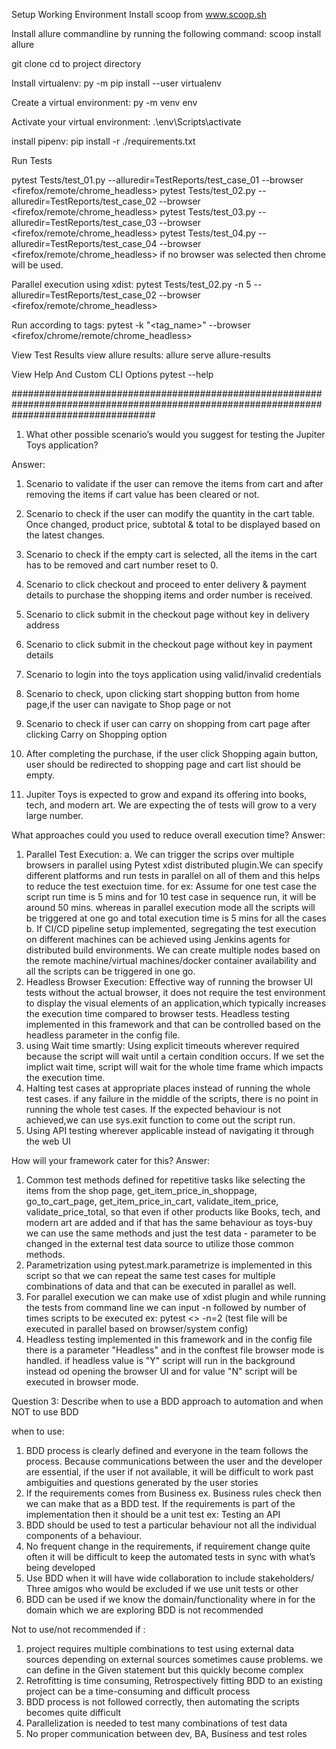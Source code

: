 Setup Working Environment
Install scoop from www.scoop.sh

Install allure commandline by running the following command:
scoop install allure

git clone
cd to project directory

Install virtualenv:
py -m pip install --user virtualenv

Create a virtual environment:
py -m venv env

Activate your virtual environment:
.\env\Scripts\activate

install pipenv:
pip install -r ./requirements.txt

Run Tests

pytest Tests/test_01.py --alluredir=TestReports/test_case_01 --browser <firefox/remote/chrome_headless>
pytest Tests/test_02.py --alluredir=TestReports/test_case_02 --browser <firefox/remote/chrome_headless>
pytest Tests/test_03.py --alluredir=TestReports/test_case_03 --browser <firefox/remote/chrome_headless>
pytest Tests/test_04.py --alluredir=TestReports/test_case_04 --browser <firefox/remote/chrome_headless>
if no browser was selected then chrome will be used.

Parallel execution using xdist:
pytest Tests/test_02.py -n 5 --alluredir=TestReports/test_case_02 --browser <firefox/remote/chrome_headless>

Run according to tags:
pytest -k "<tag_name>" --browser <firefox/chrome/remote/chrome_headless>

View Test Results
view allure results:
allure serve allure-results


View Help And Custom CLI Options
pytest --help


##########################################################################################################################################

1. What other possible scenario’s would you suggest for testing the Jupiter Toys application?

Answer:

1. Scenario to validate if the user can remove the items from cart and after removing the items  if cart value has been cleared or  not.
2. Scenario to check if the user can modify the quantity in the cart table. Once changed, product price, subtotal & total to be displayed based on the latest changes.
3. Scenario to check if the empty cart is selected, all the items in the cart has to be removed and cart number reset to 0.
4. Scenario to click checkout and proceed to enter delivery & payment details to purchase the shopping items and order number is received.
5. Scenario to click submit in the checkout page without key in delivery address 
6. Scenario to click submit in the checkout page without key in payment details
7. Scenario to login into the toys application using valid/invalid credentials
8. Scenario to check, upon clicking start shopping button from home page,if the user can navigate to Shop page or not
9. Scenario to check if user can carry on shopping from cart page after clicking Carry on Shopping option
10. After completing the purchase, if the user click Shopping again button, user should be redirected  to shopping page and cart list should be empty.


2. Jupiter Toys is expected to grow and expand its offering into books, tech, and modern art. We are expecting the of tests will grow to a very large number.

What approaches could you used to reduce overall execution time?
 Answer: 
1. Parallel Test Execution:
   a. We can trigger the scrips over multiple browsers in parallel using Pytest xdist distributed plugin.We can specify different platforms and run tests in parallel on all of them and this helps to reduce the test exectuion time.
   for ex: Assume for one test case the script run time is 5 mins and for 10 test case in sequence run, it will be around 50 mins.
   whereas in parallel execution mode all the scripts will be triggered at one go and total execution time is 5 mins for all the cases
   b. If CI/CD pipeline setup implemented, segregating the test execution on  different machines can be achieved using Jenkins agents for distributed build environments. We can create multiple nodes based on the remote machine/virtual machines/docker container availability and all the scripts can be triggered in one go.
2. Headless Browser Execution:
    Effective way of running the browser UI tests without the actual browser,  it does not require the test environment to display the visual elements of an application,which typically increases the execution time compared to browser tests.
    Headless testing implemented in this framework and that can be controlled based on the headless parameter in the config file.
3. using Wait time smartly:
    Using explicit timeouts wherever required because the script will wait until a certain condition occurs. If we set the implict wait time, script will wait for the whole time frame which impacts the execution time.
4. Halting test cases at appropriate places instead of running the whole test cases. if any failure in the middle of the scripts, there is no point in running the whole test cases. If the expected behaviour is not achieved,we can use sys.exit function to come out the script run.
5. Using API  testing wherever applicable instead of navigating it through the web UI

How will your framework cater for this?
 Answer: 
1.  Common test methods defined for repetitive tasks like 
    selecting the items from the shop page, 
    get_item_price_in_shoppage, 
    go_to_cart_page,
    get_item_price_in_cart,
    validate_item_price,
    validate_price_total, so that even if other products like Books, tech, and modern art are added and if that has the same behaviour as toys-buy we can use the same methods and just the test data - parameter to be changed in the external test data source to utilize those common methods.
2. Parametrization using pytest.mark.parametrize is implemented in this script so that we can repeat the same test cases for multiple combinations of data and that can be executed in parallel as well.
3. For parallel execution we can make use of xdist plugin and while running the tests from command line we can input -n followed by number of times scripts to be executed
    ex: pytest <<test file path >> -n=2 (test file will be executed in parallel based on browser/system config)
4. Headless testing implemented in this framework and in the config file there is a parameter "Headless" and in the conftest file browser mode is handled. if headless value is "Y" script will run in the background instead od opening the browser UI and for value "N" script will be executed in browser mode.



Question 3: 
Describe when to use a BDD approach to automation and when NOT to use BDD 

when to use:
1. BDD process is clearly defined and everyone in the team follows the process. Because communications between the user and the developer are essential, if the user if not available, it will be difficult to work past ambiguities and questions generated by the user stories
2. If the requirements comes from Business ex. Business rules check then we can make that as a BDD test. If the requirements is part of the implementation then it should be a unit test ex: Testing an API
3. BDD should be used to test a particular behaviour not all the individual components of a behaviour.
4. No frequent change in the requirements, if requirement change quite often it will be difficult to keep the automated tests in sync with what’s being developed
5. Use BDD when it will have wide collaboration to include stakeholders/ Three amigos who would be excluded if we use unit tests or other
6. BDD can be used if we know the domain/functionality where in for the domain which we are exploring BDD is not recommended

Not to use/not recommended if :
1. project requires multiple combinations to test using external data sources depending on external sources sometimes cause problems. we can define in the Given statement but this quickly become complex
2. Retrofitting is time consuming, Retrospectively fitting BDD to an existing project can be a time-consuming and difficult process
3. BDD process is not followed correctly, then automating the scripts becomes quite difficult
4. Parallelization is needed to test many combinations of test data
5. No proper communication between dev, BA, Business and test roles